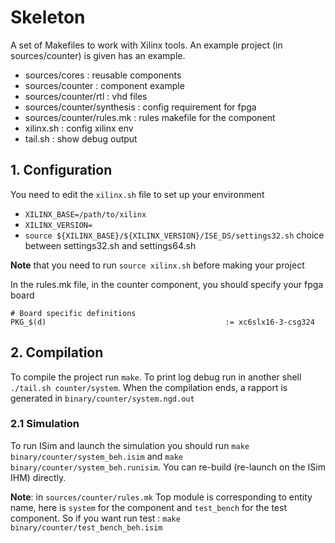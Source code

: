 # Skeleton
A set of Makefiles to work with Xilinx tools. An example project (in
sources/counter) is given has an example.

* sources/cores : reusable components
* sources/counter : component example 
* sources/counter/rtl : vhd files
* sources/counter/synthesis : config requirement for fpga
* sources/counter/rules.mk : rules makefile for the component
* xilinx.sh : config xilinx env
* tail.sh : show debug output

## 1. Configuration
You need to edit the `xilinx.sh` file to set up your environment
* `XILINX_BASE=/path/to/xilinx`
* `XILINX_VERSION=`
* `source ${XILINX_BASE}/${XILINX_VERSION}/ISE_DS/settings32.sh` choice between settings32.sh and settings64.sh 

**Note** that you need to run `source xilinx.sh` before making your project

In the rules.mk file, in the counter component, you should specify your fpga board

```
# Board specific definitions
PKG_$(d)                                        := xc6slx16-3-csg324
```

## 2. Compilation
To compile the project run `make`. To print log debug run in another shell `./tail.sh counter/system`.
When the compilation ends, a rapport is generated in `binary/counter/system.ngd.out`

### 2.1 Simulation  
To run ISim and launch the simulation you should run `make binary/counter/system_beh.isim` and `make binary/counter/system_beh.runisim`.
You can re-build (re-launch on the ISim IHM) directly.

**Note**: in `sources/counter/rules.mk`
Top module is corresponding to entity name, here is `system` for the component and `test_bench` for the test component.
So if you want run test : `make binary/counter/test_bench_beh.isim`




